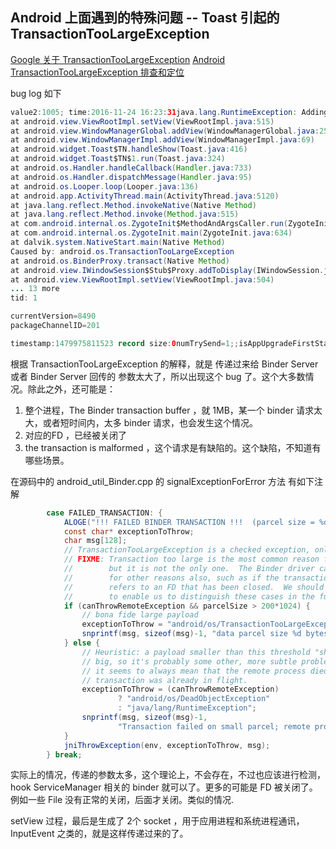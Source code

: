 ## Android 上面遇到的特殊问题 --  Toast 引起的 TransactionTooLargeException

[Google 关于 TransactionTooLargeException](https://developer.android.com/reference/android/os/TransactionTooLargeException.html)
[Android TransactionTooLargeException 排查和定位](http://blog.csdn.net/self_study/article/details/60136277)

bug log 如下

````java
value2:1005; time:2016-11-24 16:23:31java.lang.RuntimeException: Adding window failed
at android.view.ViewRootImpl.setView(ViewRootImpl.java:515)
at android.view.WindowManagerGlobal.addView(WindowManagerGlobal.java:259)
at android.view.WindowManagerImpl.addView(WindowManagerImpl.java:69)
at android.widget.Toast$TN.handleShow(Toast.java:416)
at android.widget.Toast$TN$1.run(Toast.java:324)
at android.os.Handler.handleCallback(Handler.java:733)
at android.os.Handler.dispatchMessage(Handler.java:95)
at android.os.Looper.loop(Looper.java:136)
at android.app.ActivityThread.main(ActivityThread.java:5120)
at java.lang.reflect.Method.invokeNative(Native Method)
at java.lang.reflect.Method.invoke(Method.java:515)
at com.android.internal.os.ZygoteInit$MethodAndArgsCaller.run(ZygoteInit.java:818)
at com.android.internal.os.ZygoteInit.main(ZygoteInit.java:634)
at dalvik.system.NativeStart.main(Native Method)
Caused by: android.os.TransactionTooLargeException
at android.os.BinderProxy.transact(Native Method)
at android.view.IWindowSession$Stub$Proxy.addToDisplay(IWindowSession.java:684)
at android.view.ViewRootImpl.setView(ViewRootImpl.java:504)
... 13 more
tid: 1

currentVersion=8490
packageChannelID=201

timestamp:1479975811523 record size:0numTrySend=1;;isAppUpgradeFirstStart=true;; classname: top_act:.app.lockscreen.LockScreenActivity;
````

根据 TransactionTooLargeException 的解释，就是 传递过来给 Binder Server 或者 Binder Server 回传的 参数太大了，所以出现这个 bug 了。这个大多数情况。除此之外，还可能是：

1. 整个进程，The Binder transaction buffer ，就 1MB，某一个 binder 请求太大，或者短时间内，太多 binder 请求，也会发生这个情况。
2. 对应的FD ，已经被关闭了
3. the transaction is malformed ，这个请求是有缺陷的。这个缺陷，不知道有哪些场景。

在源码中的 android_util_Binder.cpp 的 signalExceptionForError 方法 有如下注解

````java
        case FAILED_TRANSACTION: {
            ALOGE("!!! FAILED BINDER TRANSACTION !!!  (parcel size = %d)", parcelSize);
            const char* exceptionToThrow;
            char msg[128];
            // TransactionTooLargeException is a checked exception, only throw from certain methods.
            // FIXME: Transaction too large is the most common reason for FAILED_TRANSACTION
            //        but it is not the only one.  The Binder driver can return BR_FAILED_REPLY
            //        for other reasons also, such as if the transaction is malformed or
            //        refers to an FD that has been closed.  We should change the driver
            //        to enable us to distinguish these cases in the future.
            if (canThrowRemoteException && parcelSize > 200*1024) {
                // bona fide large payload
                exceptionToThrow = "android/os/TransactionTooLargeException";
                snprintf(msg, sizeof(msg)-1, "data parcel size %d bytes", parcelSize);
            } else {
                // Heuristic: a payload smaller than this threshold "shouldn't" be too
                // big, so it's probably some other, more subtle problem.  In practice
                // it seems to always mean that the remote process died while the binder
                // transaction was already in flight.
                exceptionToThrow = (canThrowRemoteException)
                        ? "android/os/DeadObjectException"
                        : "java/lang/RuntimeException";
                snprintf(msg, sizeof(msg)-1,
                        "Transaction failed on small parcel; remote process probably died");
            }
            jniThrowException(env, exceptionToThrow, msg);
        } break;
````

实际上的情况，传递的参数太多，这个理论上，不会存在，不过也应该进行检测，hook ServiceManager 相关的 binder 就可以了。更多的可能是 FD 被关闭了。例如一些 File 没有正常的关闭，后面才关闭。类似的情况.

setView 过程，最后是生成了 2个 socket ，用于应用进程和系统进程通讯，InputEvent 之类的，就是这样传递过来的了。
